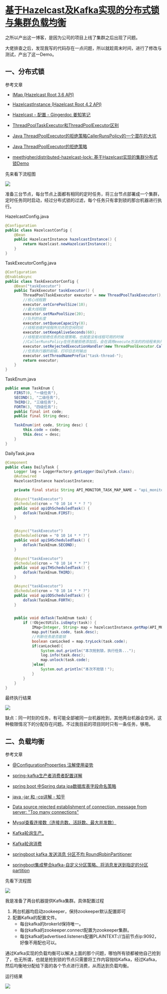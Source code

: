 # [基于Hazelcast及Kafka实现的分布式锁与集群负载均衡](https://meethigher.top/blog/2021/distributed-hazelcast-lock/)

之所以产出这一博客，是因为公司的项目上线了集群之后出现了问题。

大佬排查之后，发现我写的代码存在一点问题，所以就趁周末时间，进行了修改与测试，产出了这一Demo。

## 一、分布式锁

参考文章

* [IMap (Hazelcast Root 3.6 API)](https://docs.hazelcast.org/docs/3.6/javadoc/com/hazelcast/core/IMap.html)

* [HazelcastInstance (Hazelcast Root 4.2 API)](https://docs.hazelcast.org/docs/4.2/javadoc/com/hazelcast/core/HazelcastInstance.html)

* [Hazelcast - 配置 - Gingerdoc 姜知笔记](https://www.gingerdoc.com/hazelcast/hazelcast_configuration)

* [ThreadPoolTaskExecutor和ThreadPoolExecutor区别](https://blog.csdn.net/weixin_43168010/article/details/97613895)

* [Java ThreadPoolExecutor的拒绝策略CallerRunsPolicy的一个潜在的大坑](https://blog.csdn.net/w605283073/article/details/89930497)

* [Java ThreadPoolExecutor的拒绝策略](https://blog.csdn.net/w605283073/article/details/89930154)
* [meethigher/distributed-hazelcast-lock: 基于Hazelcast实现的集群分布式锁Demo](https://github.com/meethigher/distributed-hazelcast-lock)

先来看下流程图

![](https://meethigher.top/blog/2021/distributed-hazelcast-lock/1.png)

准备三台节点，每台节点上面都有相同的定时任务，将三台节点部署成一个集群，定时任务同时启动，经过分布式锁的过滤，每个任务只有拿到锁的那台机器进行执行。

HazelcastConfig.java

```java
@Configuration
public class HazelcastConfig {
    @Bean
    public HazelcastInstance hazelcastInstance() {
        return Hazelcast.newHazelcastInstance();
    }
}
```

TaskExecutorConfig.java

```java
@Configuration
@EnableAsync
public class TaskExecutorConfig {
    @Bean("taskExecutor")
    public TaskExecutor taskExecutor() {
        ThreadPoolTaskExecutor executor = new ThreadPoolTaskExecutor();
        //核心线程数
        executor.setCorePoolSize(10);
        //最大线程数
        executor.setMaxPoolSize(20);
        //队列的长度
        executor.setQueueCapacity(8);
        //线程池维护线程所允许的空闲时间
        executor.setKeepAliveSeconds(60);
        //线程是对拒绝任务的处理策略，也就是没有线程可用的时候
        //CallerRunsPolicy在任务被拒绝添加后，会在调用execute方法的的线程来执行被拒绝的任务。除非executor被关闭，否则任务不会被丢弃。
        executor.setRejectedExecutionHandler(new ThreadPoolExecutor.CallerRunsPolicy());
        //任务执行器的前缀，打印日志时输出
        executor.setThreadNamePrefix("task-thread-");
        return executor;
    }
}
```

TaskEnum.java

```java
public enum TaskEnum {
    FIRST(0, "一级任务"),
    SECOND(1, "二级任务"),
    THIRD(2, "三级任务"),
    FORTH(3, "四级任务");
    public final int code;
    public final String desc;

    TaskEnum(int code, String desc) {
        this.code = code;
        this.desc = desc;
    }
}
```

DailyTask.java

```java
@Component
public class DailyTask {
    Logger log = LoggerFactory.getLogger(DailyTask.class);
    @Autowired
    HazelcastInstance hazelcastInstance;

    private final static String API_MONITOR_TASK_MAP_NAME = "api_monitor_task_map";

    @Async("taskExecutor")
    @Scheduled(cron = "0 10 14 * * ? ")
    public void apiQhScheduledTask() {
        doTask(TaskEnum.FIRST);
    }


    @Async("taskExecutor")
    @Scheduled(cron = "0 10 14 * * ?")
    public void apiSHScheduledTask() {
        doTask(TaskEnum.SECOND);
    }

    @Async("taskExecutor")
    @Scheduled(cron = "0 10 14 * * ?")
    public void apiTHScheduledTask() {
        doTask(TaskEnum.THIRD);
    }

    @Async("taskExecutor")
    @Scheduled(cron = "0 10 14 * * ?")
    public void apiODScheduledTask() {
        doTask(TaskEnum.FORTH);
    }


    public void doTask(TaskEnum task) {
        if (!ObjectUtils.isEmpty(task)) {
            IMap<Integer, String> map = hazelcastInstance.getMap(API_MONITOR_TASK_MAP_NAME);
            map.put(task.code, task.desc);
            //判断任务是否能锁
            boolean canLocked = map.tryLock(task.code);
            if(canLocked){
                System.out.println("本次抢到锁，执行任务...");
                log.info(task.desc);
                map.unlock(task.code);
            }else{
                System.out.println("本次不抢锁！");
            }
        }
    }
}
```

最终执行结果

![](https://meethigher.top/blog/2021/distributed-hazelcast-lock/2.png)

缺点：同一时刻的任务，有可能全部被同一台机器抢到，其他两台机器会空闲，这种极限情况下的分配存在问题。不过我目前的项目同时只有一条任务，够用。

## 二、负载均衡

参考文章

* [ @ConfigurationProperties 注解使用姿势](https://blog.csdn.net/yusimiao/article/details/97622666)

* [spring-kafka生产者消费者配置详解](https://blog.csdn.net/u014774648/article/details/90110508)

* [spring boot 中Spring data jpa数据库表字段命名策略](https://blog.csdn.net/alalala2015/article/details/102408360)

* [java -jar 和 -cp详解 - 知乎](https://zhuanlan.zhihu.com/p/214093661)

* [Data source rejected establishment of connection, message from server: "Too many connections"](https://www.cnblogs.com/Komorebi-john/p/11470468.html)

* [Mysql查看连接数（连接总数、活跃数、最大并发数）](https://www.cnblogs.com/caoshousong/p/10845396.html)

* [Kafka轮询生产_](https://blog.csdn.net/qq_31473465/article/details/108080116)

* [Kafka轮询消费](https://blog.csdn.net/u010634066/article/details/109778491)

* [springboot kafka 发送消息 分区不均 RoundRobinPartitioner](https://blog.csdn.net/weixin_35928208/article/details/109489895)

* [springboot集成整合kafka-自定义分区策略、将消息发送到指定的分区partition](https://blog.csdn.net/H900302/article/details/109818137)

先看下流程图

![](https://meethigher.top/blog/2021/distributed-hazelcast-lock/3.png)

我是准备了两台机器提供Kafka集群。具体配置过程

1. 两台机器均启动zookeeper，保持zookeeper默认配置即可
2. 配置Kafka的配置文件。
   * 每台kafka的brokerId保持唯一。
   * 每台kafka的zookeeper.connect配置为zookeeper集群。
   * 每台kafka的advertised.listeners配置PLAINTEXT://当前节点ip:9092，好像不用配也可以。

通过Kafka实现的负载均衡可以解决上面的那个问题，哪怕所有锁都被他自己抢到了，也无所谓，也就是抢到锁的节点只需要将工作内容抛给Kafka，经过Kafka，然后均衡地分配给下面的各个节点进行消费，从而达到负载均衡。

运行结果

![](https://meethigher.top/blog/2021/distributed-hazelcast-lock/4.png)